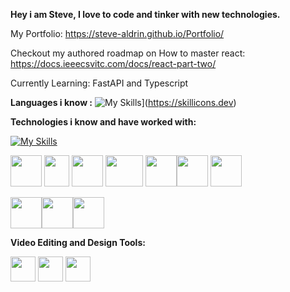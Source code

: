 **Hey i am Steve, I love to code and tinker with new technologies.**

My Portfolio: https://steve-aldrin.github.io/Portfolio/

Checkout my authored roadmap on How to master react: https://docs.ieeecsvitc.com/docs/react-part-two/


Currently Learning: FastAPI and Typescript

**Languages i know :**
![My Skills](https://skillicons.dev/icons?i=js,py,c,cpp)](https://skillicons.dev)



**Technologies i know and have worked with:**

[![My Skills](https://skillicons.dev/icons?i=html,css)](https://skillicons.dev)

  
<img src="https://upload.wikimedia.org/wikipedia/commons/thumb/6/61/HTML5_logo_and_wordmark.svg/240px-HTML5_logo_and_wordmark.svg.png" width="50" height="50">    <img src="https://upload.wikimedia.org/wikipedia/commons/thumb/d/d5/CSS3_logo_and_wordmark.svg/1200px-CSS3_logo_and_wordmark.svg.png" width="40" height="50">     <img src="https://store-speedtree-com.exactdn.com/site-assets/uploads/Unity-Logo-White.png?strip=all&lossy=1&quality=73&ssl=1" width="50" height="50">       <img src="https://scikit-learn.org/stable/_static/scikit-learn-logo-small.png" width="60" height="50">  <img src="https://cdn-images-1.medium.com/max/1200/1*iDQvKoz7gGHc6YXqvqWWZQ.png" width="50" height="50"><img src="https://static.wikia.nocookie.net/logopedia/images/a/ac/Android_Studio_Icon_2019.svg/revision/latest?cb=20210408161251" width="50" height="50">
<img src="https://upload.wikimedia.org/wikipedia/commons/a/a7/React-icon.svg" width="50" height="50">

<img src="https://www.gstatic.com/devrel-devsite/prod/v4f875a1b81b7f452d4ad95ddc2e0847267daa183c4980c794500a8a63318384d/firebase/images/touchicon-180.png" height="50" ><img src="https://upload.wikimedia.org/wikipedia/commons/6/64/Expressjs.png" height="50" style="color: #1b6b6f;" ><img src="https://upload.wikimedia.org/wikipedia/commons/e/eb/Mongodb-ar21.svg" height="50" style="color: #1b6b6f;" >



**Video Editing and Design Tools:**

<img src="https://upload.wikimedia.org/wikipedia/commons/3/39/Vegas_Pro_15.0.png" width="40" height="40">     <img src="https://upload.wikimedia.org/wikipedia/commons/thumb/a/af/Adobe_Photoshop_CC_icon.svg/1200px-Adobe_Photoshop_CC_icon.svg.png" width="40" height="40">     <img src="https://upload.wikimedia.org/wikipedia/commons/thumb/c/cb/Adobe_After_Effects_CC_icon.svg/1200px-Adobe_After_Effects_CC_icon.svg.png" width="40" height="40">


